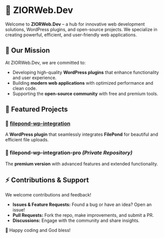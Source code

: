 # 🚀 ZIORWeb.Dev

Welcome to **ZIORWeb.Dev** – a hub for innovative web development solutions, WordPress plugins, and open-source projects. We specialize in creating powerful, efficient, and user-friendly web applications.

## 🌟 Our Mission
At ZIORWeb.Dev, we are committed to:
- Developing high-quality **WordPress plugins** that enhance functionality and user experience.
- Building **modern web applications** with optimized performance and clean code.
- Supporting the **open-source community** with free and premium tools.

## 📌 Featured Projects
### 🔹 [filepond-wp-integration](https://github.com/ZIORWebDev/filepond-wp-integration)
A **WordPress plugin** that seamlessly integrates **FilePond** for beautiful and efficient file uploads.

### 🔹 filepond-wp-integration-pro *(Private Repository)*
The **premium version** with advanced features and extended functionality.

## ⚡ Contributions & Support
We welcome contributions and feedback!
- **Issues & Feature Requests:** Found a bug or have an idea? Open an issue!
- **Pull Requests:** Fork the repo, make improvements, and submit a PR.
- **Discussions:** Engage with the community and share insights.


🚀 Happy coding and God bless!
